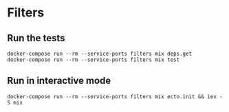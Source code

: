 # Filters

## Run the tests
```
docker-compose run --rm --service-ports filters mix deps.get
docker-compose run --rm --service-ports filters mix test
```

## Run in interactive mode
```
docker-compose run --rm --service-ports filters mix ecto.init && iex -S mix
```